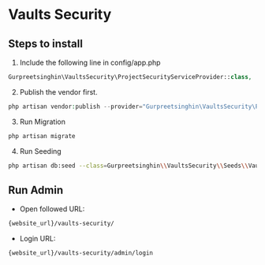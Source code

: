 # Vaults Security
## Steps to install
1. Include the following line in config/app.php
```php
Gurpreetsinghin\VaultsSecurity\ProjectSecurityServiceProvider::class,
```
2. Publish the vendor first.
```php
php artisan vendor:publish --provider="Gurpreetsinghin\VaultsSecurity\ProjectSecurityServiceProvider"
```
3. Run Migration
```bash
php artisan migrate
```
4. Run Seeding
```bash
php artisan db:seed --class=Gurpreetsinghin\\VaultsSecurity\\Seeds\\VaultsSeeder
```
## Run Admin
- Open followed URL:
```bash
{website_url}/vaults-security/
```
- Login URL:
```bash
{website_url}/vaults-security/admin/login
```